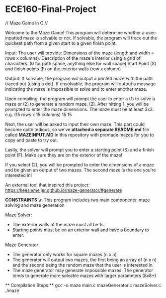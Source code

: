 # ECE160-Final-Project

// Maze Game in C //

Welcome to the Maze Game! This program will determine whether a user-inputted maze is solvable or not. If solvable, the program will trace out the quickest path from a given start to a given finish point. 

Input: The user will provide:
Dimensions of the maze (length and width = rows x columns).
Description of the maze's interior using a grid of characters. (0 for path space, anything else for wall space)
Start Point (S) and finish points (F) on the exterior walls (row x column)

Output:
If solvable, the program will output a printed maze with the path traced out (using a dot).
If unsolvable, the program will output a message indicating the maze is impossible to solve and to enter another maze.

Upon compiling, the program will prompt the user to enter a (1) to solve a maze or (2) to generate a random maze. (2).
After hitting 1, you will be prompted to enter the maze dimensions. The maze must be at least 3x3.
e.g. (15 rows x 15 columns)
15
15

Next, the user will be asked to input their own maze. This part could become quite tedious, so we've **attached a separate README.md** file called **MAZEINPUT.MD** in this repository with premade mazes for you to copy and paste to try out.

Lastly, the solver will prompt you to enter a starting point (S) and a finish point (F). Make sure they are on the exterior of the maze!

If you select (2), you will be prompted to enter the dimensions of a maze and be given an output of two mazes. The second maze is the one you're interested in!

An external tool that inspired this project: 
https://keesiemeijer.github.io/maze-generator/#generate

**CONSTRAINTS** \n
This program includes two main components: maze solving and maze generation

Maze Solver:
  - The exterior walls of the maze must all be 1s.
  - Starting points must be on an exterior wall and have a boundary to enter.

Maze Generator
  - The generator only works for square mazes (n x n)
  - The generator will output two mazes, the first being an array of (n x n) and the second being the random maze that the user is interested in
  - The maze generator may generate impossible mazes. The generator tends to generate more solvable mazes with larger parameters (8x8+)

  **  Compilation Steps:**
gcc -o maze main.c mazeGenerator.c mazeSolver.c
./maze


